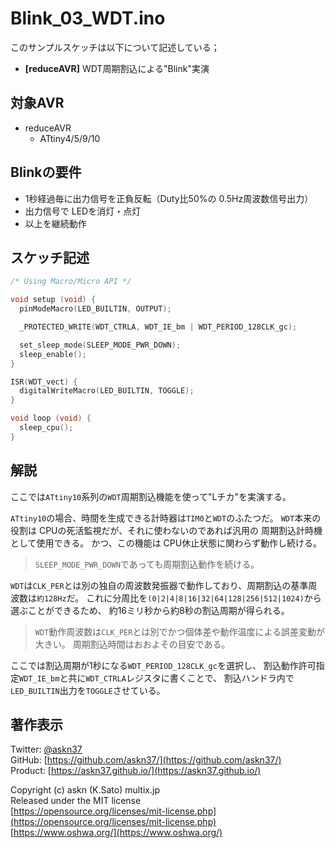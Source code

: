 # Blink_03_WDT.ino

このサンプルスケッチは以下について記述している；

- __[reduceAVR]__ WDT周期割込による"Blink"実演

## 対象AVR

- reduceAVR
  - ATtiny4/5/9/10

## Blinkの要件

- 1秒経過毎に出力信号を正負反転（Duty比50%の 0.5Hz周波数信号出力）
- 出力信号で LEDを消灯・点灯
- 以上を継続動作

## スケッチ記述

```c
/* Using Macro/Micro API */

void setup (void) {
  pinModeMacro(LED_BUILTIN, OUTPUT);

  _PROTECTED_WRITE(WDT_CTRLA, WDT_IE_bm | WDT_PERIOD_128CLK_gc);

  set_sleep_mode(SLEEP_MODE_PWR_DOWN);
  sleep_enable();
}

ISR(WDT_vect) {
  digitalWriteMacro(LED_BUILTIN, TOGGLE);
}

void loop (void) {
  sleep_cpu();
}
```

## 解説

ここでは`ATtiny10`系列の`WDT`周期割込機能を使って"Lチカ"を実演する。

`ATtiny10`の場合、時間を生成できる計時器は`TIM0`と`WDT`のふたつだ。
`WDT`本来の役割は CPUの死活監視だが、それに使わないのであれば汎用の
周期割込計時機として使用できる。
かつ、この機能は CPU休止状態に関わらず動作し続ける。

> `SLEEP_MODE_PWR_DOWN`であっても周期割込動作を続ける。

`WDT`は`CLK_PER`とは別の独自の周波数発振器で動作しており、周期割込の基準周波数は`約128Hz`だ。
これに分周比を`(0|2|4|8|16|32|64|128|256|512|1024)`から選ぶことができるため、
約16ミリ秒から約8秒の割込周期が得られる。

> `WDT`動作周波数は`CLK_PER`とは別でかつ個体差や動作温度による誤差変動が大きい。
周期割込時間はおおよその目安である。

ここでは割込周期が1秒になる`WDT_PERIOD_128CLK_gc`を選択し、
割込動作許可指定`WDT_IE_bm`と共に`WDT_CTRLA`レジスタに書くことで、
割込ハンドラ内で`LED_BUILTIN`出力を`TOGGLE`させている。

## 著作表示

Twitter: [@askn37](https://twitter.com/askn37) \
GitHub: [https://github.com/askn37/](https://github.com/askn37/) \
Product: [https://askn37.github.io/](https://askn37.github.io/)

Copyright (c) askn (K.Sato) multix.jp \
Released under the MIT license \
[https://opensource.org/licenses/mit-license.php](https://opensource.org/licenses/mit-license.php) \
[https://www.oshwa.org/](https://www.oshwa.org/)
